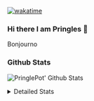 [![wakatime](https://wakatime.com/badge/user/abd317df-612e-44b4-8787-15db7b574b2f.svg)](https://wakatime.com/@abd317df-612e-44b4-8787-15db7b574b2f)
### Hi there I am Pringles 👋

Bonjourno

### Github Stats
![PringlePot' Github Stats](https://github-readme-stats.vercel.app/api?username=PringlePot&show_icons=true&theme=dark&count_private=true)

<details>
  <summary>Detailed Stats</summary>
    
<!--START_SECTION:waka-->
![Code Time](http://img.shields.io/badge/Code%20Time-483%20hrs%2020%20mins-blue)

![Profile Views](http://img.shields.io/badge/Profile%20Views-2-blue)

![Lines of code](https://img.shields.io/badge/From%20Hello%20World%20I%27ve%20Written-110%20Thousand%20lines%20of%20code-blue)

**🐱 My GitHub Data** 

> 🏆 309 Contributions in the Year 2022
 > 
> 📦 91.0 kB Used in GitHub's Storage 
 > 
> 🚫 Not Opted to Hire
 > 
> 📜 10 Public Repositories 
 > 
> 🔑 12 Private Repositories  
 > 
**I'm an Early 🐤** 

```text
🌞 Morning    149 commits    ████░░░░░░░░░░░░░░░░░░░░░   16.82% 
🌆 Daytime    356 commits    ██████████░░░░░░░░░░░░░░░   40.18% 
🌃 Evening    381 commits    ██████████░░░░░░░░░░░░░░░   43.0% 
🌙 Night      0 commits      ░░░░░░░░░░░░░░░░░░░░░░░░░   0.0%

```
📅 **I'm Most Productive on Sunday** 

```text
Monday       177 commits    █████░░░░░░░░░░░░░░░░░░░░   19.98% 
Tuesday      74 commits     ██░░░░░░░░░░░░░░░░░░░░░░░   8.35% 
Wednesday    91 commits     ██░░░░░░░░░░░░░░░░░░░░░░░   10.27% 
Thursday     129 commits    ███░░░░░░░░░░░░░░░░░░░░░░   14.56% 
Friday       77 commits     ██░░░░░░░░░░░░░░░░░░░░░░░   8.69% 
Saturday     150 commits    ████░░░░░░░░░░░░░░░░░░░░░   16.93% 
Sunday       188 commits    █████░░░░░░░░░░░░░░░░░░░░   21.22%

```


📊 **This Week I Spent My Time On** 

```text
⌚︎ Time Zone: Europe/Amsterdam

💬 Programming Languages: 
Go                       8 hrs 6 mins        ███████████████████░░░░░░   75.93% 
TypeScript               2 hrs 9 mins        █████░░░░░░░░░░░░░░░░░░░░   20.3% 
JavaScript               7 mins              ░░░░░░░░░░░░░░░░░░░░░░░░░   1.15% 
JSON                     4 mins              ░░░░░░░░░░░░░░░░░░░░░░░░░   0.65% 
Bash                     3 mins              ░░░░░░░░░░░░░░░░░░░░░░░░░   0.59%

🔥 Editors: 
GoLand                   8 hrs 15 mins       ███████████████████░░░░░░   77.39% 
WebStorm                 2 hrs 24 mins       █████░░░░░░░░░░░░░░░░░░░░   22.61%

🐱‍💻 Projects: 
Backend                  5 hrs 49 mins       █████████████░░░░░░░░░░░░   54.61% 
Frontend                 2 hrs 24 mins       █████░░░░░░░░░░░░░░░░░░░░   22.61% 
prisma-test              2 hrs 17 mins       █████░░░░░░░░░░░░░░░░░░░░   21.41% 
Unknown Project          8 mins              ░░░░░░░░░░░░░░░░░░░░░░░░░   1.37%

💻 Operating System: 
Windows                  10 hrs 40 mins      █████████████████████████   100.0%

```

**I Mostly Code in Java** 

```text
Java                     7 repos             ██████████░░░░░░░░░░░░░░░   41.18% 
JavaScript               2 repos             ███░░░░░░░░░░░░░░░░░░░░░░   11.76% 
TypeScript               2 repos             ███░░░░░░░░░░░░░░░░░░░░░░   11.76% 
HTML                     2 repos             ███░░░░░░░░░░░░░░░░░░░░░░   11.76% 
Python                   1 repo              █░░░░░░░░░░░░░░░░░░░░░░░░   5.88%

```


**Timeline**

![Chart not found](https://raw.githubusercontent.com/PringlePot/PringlePot/main/charts/bar_graph.png) 


 Last Updated on 25/04/2022 00:59:17 UTC
<!--END_SECTION:waka-->

</details>
